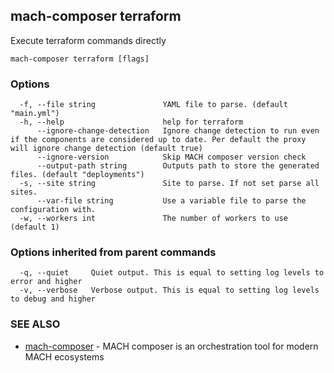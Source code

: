 ## mach-composer terraform

Execute terraform commands directly

```
mach-composer terraform [flags]
```

### Options

```
  -f, --file string               YAML file to parse. (default "main.yml")
  -h, --help                      help for terraform
      --ignore-change-detection   Ignore change detection to run even if the components are considered up to date. Per default the proxy will ignore change detection (default true)
      --ignore-version            Skip MACH composer version check
      --output-path string        Outputs path to store the generated files. (default "deployments")
  -s, --site string               Site to parse. If not set parse all sites.
      --var-file string           Use a variable file to parse the configuration with.
  -w, --workers int               The number of workers to use (default 1)
```

### Options inherited from parent commands

```
  -q, --quiet     Quiet output. This is equal to setting log levels to error and higher
  -v, --verbose   Verbose output. This is equal to setting log levels to debug and higher
```

### SEE ALSO

* [mach-composer](mach-composer.md)	 - MACH composer is an orchestration tool for modern MACH ecosystems

